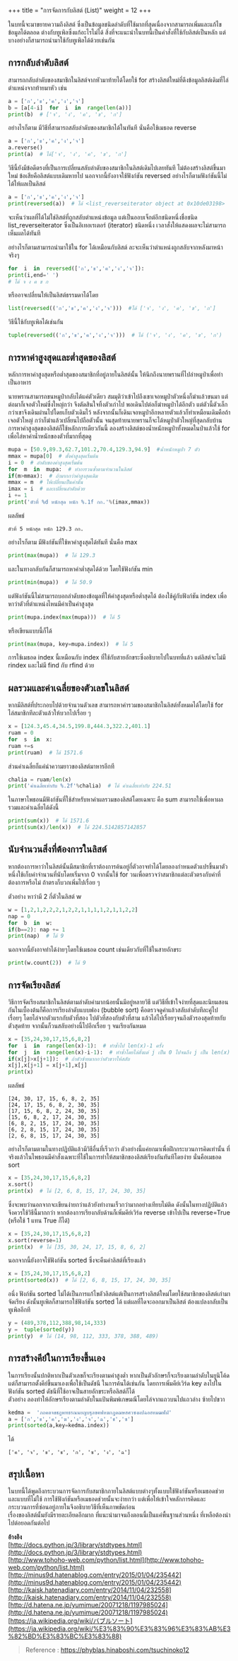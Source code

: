 +++
title = "การจัดการกับลิสต์ (List)"
weight = 12
+++

ในบทนี้จะมาขยายความถึงลิสต์ ซึ่งเป็นข้อมูลชนิดลำดับที่ใช้มากที่สุดเนื่องจากสามารถเพิ่มและแก้ไขข้อมูลได้ตลอด ต่างกับทูเพิลซึ่งแก้อะไรไม่ได้  สิ่งที่จะแนะนำในบทนี้เป็นคำสั่งที่ใช้กับลิสต์เป็นหลัก แต่บางอย่างก็สามารถนำมาใช้กับทูเพิลได้ด้วยเช่นกัน  
  
  
  
## **การกลับลำดับลิสต์**  
สามารถกลับลำดับของสมาชิกในลิสต์จากหัวมาท้ายได้โดยใช้ for สร้างลิสต์ใหม่ที่ดึงข้อมูลลิสต์เดิมที่ไล่ตำแหน่งจากท้ายมาหัว เช่น
```py
a = ['ก','ข','ค','ง','จ']  
b = [a[4-i]  for  i  in  range(len(a))]  
print(b)  # ['จ', 'ง', 'ค', 'ข', 'ก']
```
  
อย่างไรก็ตาม มีวิธีที่สามารถสลับลำดับของสมาชิกได้ในทันที นั่นคือใช้เมธอด reverse
```py
a = ['ก','ข','ค','ง','จ']  
a.reverse()  
print(a)  # ได้['จ', 'ง', 'ค', 'ข', 'ก']
```
  
วิธีนี้ยังมีข้อดีตรงที่เป็นการเปลี่ยนสลับลำดับของสมาชิกในลิสต์เดิมไปเลยทันที ไม่ต้องสร้างลิสต์ขึ้นมาใหม่ ข้อเสียคือลิสต์แบบเดิมหายไป  นอกจากนี้ยังอาจใช้ฟังก์ชัน reversed อย่างไรก็ตามฟังก์ชันนี้ไม่ได้ให้ผลเป็นลิสต์
```py
a = ['ก','ข','ค','ง','จ']  
print(reversed(a))  # ได้ <list_reverseiterator object at 0x10de03198>
```
  
จะเห็นว่าผลที่ได้ไม่ใช่ลิสต์ที่ถูกสลับตำแหน่งข้อมูล แต่เป็นออบเจ็กต์อีกชนิดหนึ่งชื่อชนิด list_reverseiterator ซึ่งเป็นอิเทอเรเตอร์ (iterator) ชนิดหนึ่ง เวลาสั่งให้แสดงผลจะไม่สามารถเห็นผลได้ทันที  
  
อย่างไรก็ตามสามารถนำมาใช้ใน for ได้เหมือนกับลิสต์ ละจะเห็นว่าตำแหน่งถูกสลับจากหลังมาหน้าจริงๆ
```py
for  i  in  reversed(['ก','ข','ค','ง','จ']):  
print(i,end=' ')  
# ได้ จ ง ค ข ก
```
  
หรืออาจเปลี่ยนให้เป็นลิสต์ธรรมดาได้โดย
```py
list(reversed(('ก','ข','ค','ง','จ')))  #ได้ ['จ', 'ง', 'ค', 'ข', 'ก']
```
วิธีนี้ใช้กับทูเพิลได้เช่นกัน
```py
tuple(reversed(('ก','ข','ค','ง','จ')))  # ได้ ('จ', 'ง', 'ค', 'ข', 'ก')
```
  
  
  
## **การหาค่าสูงสุดและต่ำสุดของลิสต์**  
หลักการหาค่าสูงสุดหรือต่ำสุดของสมาชิกที่อยู่ภายในลิสต์นั้น ให้นึกถึงนายพรานที่ไปล่าหมูป่าเพื่อทำเป็นอาหาร  
  
นายพรานสามารถขนหมูป่ากลับได้แค่ตัวเดียว สมมุติว่าเข้าไปถึงเขาเจอหมูป่าตัวหนึ่งก็ฆ่าแล้วขนมา แต่ต่อมาก็เจอตัวใหม่ซึ่งใหญ่กว่า จึงตัดสินใจทิ้งตัวเก่าไป  พอเดินไปต่อก็ฆ่าหมูป่าได้อีกตัว แต่ตัวนี้ตัวเล็กกว่าเขาจึงเดินผ่านไปโดยเก็บตัวเดิมไว้ หลังจากนั้นก็เดินเจอหมูป่าอีกหลายตัวแล้วก็ทำเหมือนเดิมคือถ้าเจอตัวใหญ่ กว่าก็ฆ่าแล้วเปลี่ยนไปถือตัวนั้น  จนสุดท้ายนายพรานก็จะได้หมูป่าตัวใหญ่ที่สุดกลับบ้าน  การหาค่าสูงสุดของลิสต์ก็ใช้หลักการเดียวกันนี้  ลองสร้างลิสต์ของน้ำหนักหมูป่าทั้งหมดในป่าแล้วใช้ for เพื่อไล่หาค่าน้ำหนักของตัวที่มากที่สุดดู
```py
mupa = [50.9,89.3,62.7,101.2,70.4,129.3,94.9]  #น้ำหนักหมูป่า 7 ตัว  
mmax = mupa[0]  # ตั้งค่าสูงสุดเริ่มต้น  
i = 0  # ลำดับของค่าสูงสุดเริ่มต้น  
for  m  in  mupa:  # ทำการวนซ้ำตามจำนวนในลิสต์  
if(m>mmax):  # ถ้ามากกว่าค่าสูงสุดเดิม  
mmax = m  # ให้เปลี่ยนเป็นค่านั้น  
imax = i  # และเปลี่ยนลำดับด้วย  
i += 1  
print('ตัวที่ %d หนักสุด หนัก %.1f กก.'%(imax,mmax))
```
  
ผลลัพธ์
```
ตัวที่ 5 หนักสุด หนัก 129.3 กก.
```
  
อย่างไรก็ตาม มีฟังก์ชันที่ใช้หาค่าสูงสุดได้ทันที นั่นคือ max
```py
print(max(mupa))  # ได้ 129.3
```
  
และในทางกลับกันก็สามารถหาค่าต่ำสุดได้ด้วย โดยใช้ฟังก์ชัน min
```py
print(min(mupa))  # ได้ 50.9
```
  
แต่ฟังก์ชันนี้ไม่สามารถบอกลำดับของข้อมูลที่ให้ค่าสูงสุดหรือต่ำสุดได้ ต้องใช้คู่กับฟังก์ชัน index เพื่อหาว่าตัวที่ตำแหน่งไหนมีค่าเป็นค่าสูงสุด
```py
print(mupa.index(max(mupa)))  # ได้ 5
```
หรือเขียนแบบนี้ก็ได้
```py
print(max(mupa, key=mupa.index))  # ได้ 5
```
การใช้เมธอด index นี้เหมือนกับ index ที่ใช้กับสายอักขระซึ่งอธิบายไปในบทที่แล้ว แต่ลิสต์จะไม่มี rindex และไม่มี find กับ rfind ด้วย  
  
  
  
## **ผลรวมและค่าเฉลี่ยของตัวเลขในลิสต์**  
หากมีลิสต์ที่ประกอบไปด้วยจำนวนตัวเลข สามารถหาค่ารวมของสมาชิกในลิสต์ทั้งหมดได้โดยใช้ for ไล่สมาชิกทีละตัวแล้วให้บวกไปเรื่อย ๆ
```py
x = [124.3,45.4,34.5,199.8,444.3,322.2,401.1]  
ruam = 0  
for  s  in  x:  
ruam +=s  
print(ruam)  # ได้ 1571.6
```
  
ส่วนค่าเฉลี่ยก็แค่นำความยาวของลิสต์มาหารอีกที
```py
chalia = ruam/len(x)  
print('ค่าเฉลี่ยเท่ากับ %.2f'%chalia)  # ได้ ค่าเฉลี่ยเท่ากับ 224.51
```
  
ในภาษาไพธอนมีฟังก์ชันที่ใช้สำหรับหาค่าผลรวมของลิสต์โดยเฉพาะ คือ sum สามารถใช้เพื่อหาผลรวมและค่าเฉลี่ยได้ดังนี้
```py
print(sum(x))  # ได้ 1571.6  
print(sum(x)/len(x))  # ได้ 224.5142857142857
```
  
  
  
## **นับจำนวนสิ่งที่ต้องการในลิสต์**  
หากต้องการหาว่าในลิสต์นั้นมีสมาชิกที่เราต้องการค้นอยู่กี่ตัวอาจทำได้โดยลองกำหนดตัวแปรขึ้นมาตัวหนึ่งใช้เก็บค่าจำนวนที่นับโดยเริ่มจาก 0 จากนั้นใช้ for วนเพื่อตรวจว่าสมาชิกแต่ละตัวตรงกับค่าที่ต้องการหรือไม่ ถ้าตรงก็บวกเพิ่มไปเรื่อย ๆ  
  
ตัวอย่าง หาว่ามี 2 กี่ตัวในลิสต์ w  
```py
w = [1,2,1,2,2,2,1,2,2,1,1,1,1,2,1,1,2,2]  
nap = 0  
for  b  in  w:  
if(b==2): nap += 1  
print(nap)  # ได้ 9
```
  
นอกจากนี้ยังอาจทำได้ง่ายๆโดยใช้เมธอด count เช่นเดียวกับที่ใช้ในสายอักขระ
```py
print(w.count(2))  # ได้ 9
```
  
  
  
## **การจัดเรียงลิสต์**  
วิธีการจัดเรียงสมาชิกในลิสต์ตามลำดับค่ามากน้อยนั้นมีอยู่หลายวิธี แต่วิธีที่เข้าใจง่ายที่สุดและนิยมสอนกันในเบื้องต้นก็คือการเรียงลำดับแบบฟอง (bubble sort) คือตรวจดูค่าแล้วสลับลำดับทีละคู่ไปเรื่อยๆ โดยไล่จากตัวแรกกับตัวที่สอง ไปตัวที่สองกับตัวที่สาม แล้วไล่ไปเรื่อยๆจนถึงตัวรองสุดท้ายกับตัวสุดท้าย จากนั้นก็วนสลับอย่างนี้ไปอีกเรื่อย ๆ จนเรียงกันหมด
```py
x = [35,24,30,17,15,6,8,2]  
for  i  in  range(len(x)-1):  # ทำซ้ำไป len(x)-1 ครั้ง  
for  j  in  range(len(x)-i-1):  # ทำซ้ำโดยไล่ตั้งแต่ j เป็น 0 ไปจนถึง j เป็น len(x)-i-2  
if(x[j]>x[j+1]):  # ถ้าตัวซ้ายมากกว่าตัวขวาให้สลับ  
x[j],x[j+1] = x[j+1],x[j]  
print(x)
```
  
ผลลัพธ์
```
[24, 30, 17, 15, 6, 8, 2, 35]  
[24, 17, 15, 6, 8, 2, 30, 35]  
[17, 15, 6, 8, 2, 24, 30, 35]  
[15, 6, 8, 2, 17, 24, 30, 35]  
[6, 8, 2, 15, 17, 24, 30, 35]  
[6, 2, 8, 15, 17, 24, 30, 35]  
[2, 6, 8, 15, 17, 24, 30, 35]
```
  
อย่างไรก็ตามตามในทางปฏิบัติแล้วมีวิธีอื่นที่เร็วกว่า ตัวอย่างนี้แค่ยกมาเพื่อฝึกกระบวนการคิดเท่านั้น ที่จริงแล้วในไพธอนมีคำสั่งเฉพาะที่ใช้ในการทำให้สมาชิกของลิสต์เรียงกันทันทีโดยง่าย นั่นคือเมธอด sort
```py
x = [35,24,30,17,15,6,8,2]  
x.sort()  
print(x)  # ได้ [2, 6, 8, 15, 17, 24, 30, 35]
```
  
ซึ่งจะพบว่านอกจากจะเขียนง่ายกว่าแล้วยังทำงานเร็วกว่ามากอย่างเทียบไม่ติด ดังนั้นในทางปฏิบัติแล้วจึงควรใช้วิธีนี้มากกว่า หากต้องการเรียงกลับด้านก็เพิ่มคีย์เวิร์ด reverse เข้าไปเป็น reverse=True (หรือใช้ 1 แทน True ก็ได้)
```py
x = [35,24,30,17,15,6,8,2]  
x.sort(reverse=1)  
print(x)  # ได้ [35, 30, 24, 17, 15, 8, 6, 2]
```
  
นอกจากนี้ยังอาจใช้ฟังก์ชัน sorted ซึ่งจะคืนค่าลิสต์ที่เรียงแล้ว
```py
x = [35,24,30,17,15,6,8,2]  
print(sorted(x))  # ได้ [2, 6, 8, 15, 17, 24, 30, 35]
```
  
อนึ่ง ฟังก์ชัน sorted ไม่ได้เป็นการแก้ไขตัวลิสต์แต่เป็นการสร้างลิสต์ใหม่โดยใช้สมาชิกของลิสต์เก่ามาจัดเรียง  ดังนั้นทูเพิลก็สามารถใช้ฟังก์ชัน sorted ได้ แต่ผลที่ไดจะออกมาเป็นลิสต์ ต้องแปลงกลับเป็นทูเพิลอีกที
```py
y = (489,378,112,388,98,14,333)  
y =  tuple(sorted(y))  
print(y)  # ได้ (14, 98, 112, 333, 378, 388, 489)
```
  
  
  
## **การสร้างคีย์ในการเรียงขึ้นเอง**  
ในการเรียงนั้นปกติหากเป็นตัวเลขก็จะเรียงตามค่าสูงต่ำ หากเป็นตัวอักษรก็จะเรียงตามลำดับในยูนิโค้ด  แต่ก็สามารถตั้งคีย์ขึ้นมาเองเพื่อใช้เป็นดัชนี ในการค้นได้เช่นกัน โดยการเพิ่มคีย์เวิร์ด key ลงไปในฟังก์ชัน sorted  ดัชนีที่ใช้อาจเป็นสายอักขระหรือลิสต์ก็ได้  
ตัวอย่าง ลองทำให้อักษรเรียงตามลำดับในแป้นพิมพ์เกษมณีโดยไล่จากแถวบนไปแถวล่าง ซ้ายไปขวา
```py
kedma =  'ภถคตจขชฎพฑธรณนยญบฐลฃฅฟหฆกฏดฌษสศวซงผปฉอฮทมฒฬฝ'  
a = ['ก','ข','ค','ฆ','ง','จ','ฉ','ช','ซ']  
print(sorted(a,key=kedma.index))
```
  
ได้
```
['ค', 'จ', 'ข', 'ช', 'ก', 'ซ', 'ง', 'ฉ']
```
  
  
  
## **สรุปเนื้อหา**  
ในบทนี้ได้พูดถึงกระบวนการจัดการกับสมาชิกภายในลิสต์แบบต่างๆทั้งแบบใช้ฟังก์ชันหรือเมธอดช่วยและแบบที่ไม่ใช้  การใช้ฟังก์ชันหรือเมธอดช่วยนั้นจะง่ายกว่า แต่เพื่อให้เข้าใจหลักการคิดและกระบวนการที่ซ่อนอยู่ภายในจึงอธิบายวิธีที่เห็นภาพชัดก่อน  
เรื่องของลิสต์นั้นยังมีรายละเอียดอีกมาก ที่แนะนำมาจนถึงตอนนี้เป็นแค่พื้นฐานส่วนหนึ่ง ที่เหลือต้องนำไปต่อยอดกันต่อไป  
  
  
  
**อ้างอิง**  
[http://docs.python.jp/3/library/stdtypes.html](http://docs.python.jp/3/library/stdtypes.html)  
[http://www.tohoho-web.com/python/list.html](http://www.tohoho-web.com/python/list.html)  
[http://minus9d.hatenablog.com/entry/2015/01/04/235442](http://minus9d.hatenablog.com/entry/2015/01/04/235442)  
[http://kaisk.hatenadiary.com/entry/2014/11/04/232558](http://kaisk.hatenadiary.com/entry/2014/11/04/232558)  
[http://d.hatena.ne.jp/yumimue/20071218/1197985024](http://d.hatena.ne.jp/yumimue/20071218/1197985024)  
[https://ja.wikipedia.org/wiki/バブルソート](https://ja.wikipedia.org/wiki/%E3%83%90%E3%83%96%E3%83%AB%E3%82%BD%E3%83%BC%E3%83%88)

> Reference : https://phyblas.hinaboshi.com/tsuchinoko12